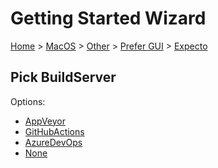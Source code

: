 <!--
GENERATED FILE - DO NOT EDIT
This file was generated by [MarkdownSnippets](https://github.com/SimonCropp/MarkdownSnippets).
Source File: /docs/mdsource/wiz/MacOS_Other_Gui_Expecto.source.md
To change this file edit the source file and then run MarkdownSnippets.
-->

# Getting Started Wizard

[Home](/docs/wiz/readme.md) > [MacOS](MacOS.md) > [Other](MacOS_Other.md) > [Prefer GUI](MacOS_Other_Gui.md) > [Expecto](MacOS_Other_Gui_Expecto.md)

## Pick BuildServer

Options:
 * [AppVeyor](MacOS_Other_Gui_Expecto_AppVeyor.md)
 * [GitHubActions](MacOS_Other_Gui_Expecto_GitHubActions.md)
 * [AzureDevOps](MacOS_Other_Gui_Expecto_AzureDevOps.md)
 * [None](MacOS_Other_Gui_Expecto_None.md)
